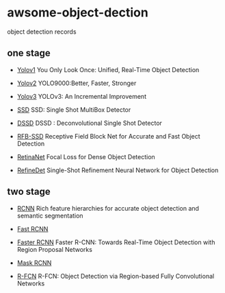 # awsome-object-dection
object detection records

## one stage 
  - [Yolov1](http://cn.arxiv.org/pdf/1506.02640.pdf) You Only Look Once: Unified, Real-Time Object Detection
  
  - [Yolov2](http://cn.arxiv.org/pdf/1612.08242.pdf) YOLO9000:Better, Faster, Stronger
  
  - [Yolov3](http://cn.arxiv.org/pdf/1804.02767.pdf) YOLOv3: An Incremental Improvement
  
  - [SSD](http://cn.arxiv.org/pdf/1512.02325.pdf) SSD: Single Shot MultiBox Detector
  
  - [DSSD](http://cn.arxiv.org/pdf/1701.06659.pdf) DSSD : Deconvolutional Single Shot Detector
  
  - [RFB-SSD](http://cn.arxiv.org/pdf/1711.07767.pdf) Receptive Field Block Net for Accurate and Fast Object Detection
  
  - [RetinaNet](http://cn.arxiv.org/pdf/1708.02002.pdf) Focal Loss for Dense Object Detection 
  
  - [RefineDet](http://cn.arxiv.org/pdf/1711.06897.pdf) Single-Shot Refinement Neural Network for Object Detection

## two stage
  - [RCNN](http://cn.arxiv.org/pdf/1311.2524.pdf) Rich feature hierarchies for accurate object detection and semantic segmentation

  - [Fast RCNN](http://cn.arxiv.org/pdf/1504.08083.pdf) 
  
  - [Faster RCNN](http://cn.arxiv.org/pdf/1506.01497.pdf) Faster R-CNN: Towards Real-Time Object Detection with Region Proposal Networks
  
  - [Mask RCNN](http://cn.arxiv.org/pdf/1703.06870.pdf) 
  
  - [R-FCN](http://cn.arxiv.org/pdf/1605.06409.pdf) R-FCN: Object Detection via Region-based Fully Convolutional Networks
